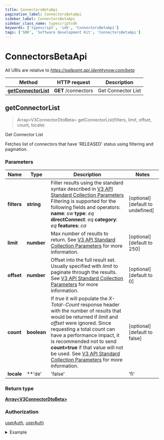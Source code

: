 ```yaml
---
title: ConnectorsBetaApi
pagination_label: ConnectorsBetaApi
sidebar_label: ConnectorsBetaApi
sidebar_class_name: typescriptsdk
keywords: ['typescript', 'sdk', 'ConnectorsBetaApi'] 
tags: ['SDK', 'Software Development Kit', 'ConnectorsBetaApi']
---
```


# ConnectorsBetaApi

All URIs are relative to *https://sailpoint.api.identitynow.com/beta*

Method | HTTP request | Description
------------- | ------------- | -------------
[**getConnectorList**](ConnectorsBetaApi.md#getConnectorList) | **GET** /connectors | Get Connector List



## getConnectorList

> Array&lt;V3ConnectorDtoBeta&gt; getConnectorList(filters, limit, offset, count, locale)

Get Connector List

Fetches list of connectors that have \'RELEASED\' status using filtering and pagination.

### Parameters


Name | Type | Description  | Notes
------------- | ------------- | ------------- | -------------
 **filters** | **string**| Filter results using the standard syntax described in [V3 API Standard Collection Parameters](https://developer.sailpoint.com/idn/api/standard-collection-parameters#filtering-results)  Filtering is supported for the following fields and operators:  **name**: *sw*  **type**: *eq*  **directConnect**: *eq*  **category**: *eq*  **features**: *ca* | [optional] [default to undefined]
 **limit** | **number**| Max number of results to return. See [V3 API Standard Collection Parameters](https://developer.sailpoint.com/idn/api/standard-collection-parameters) for more information. | [optional] [default to 250]
 **offset** | **number**| Offset into the full result set. Usually specified with *limit* to paginate through the results. See [V3 API Standard Collection Parameters](https://developer.sailpoint.com/idn/api/standard-collection-parameters) for more information. | [optional] [default to 0]
 **count** | **boolean**| If *true* it will populate the *X-Total-Count* response header with the number of results that would be returned if *limit* and *offset* were ignored.  Since requesting a total count can have a performance impact, it is recommended not to send **count&#x3D;true** if that value will not be used.  See [V3 API Standard Collection Parameters](https://developer.sailpoint.com/idn/api/standard-collection-parameters) for more information. | [optional] [default to false]
 **locale** | **&#39;de&#39; | &#39;false&#39; | &#39;fi&#39; | &#39;sv&#39; | &#39;ru&#39; | &#39;pt&#39; | &#39;ko&#39; | &#39;zh-TW&#39; | &#39;en&#39; | &#39;it&#39; | &#39;fr&#39; | &#39;zh-CN&#39; | &#39;hu&#39; | &#39;es&#39; | &#39;cs&#39; | &#39;ja&#39; | &#39;pl&#39; | &#39;da&#39; | &#39;nl&#39;**| The locale to apply to the config. If no viable locale is given, it will default to \&quot;en\&quot; | [optional] [default to undefined]

### Return type

[**Array&lt;V3ConnectorDtoBeta&gt;**](../Models/V3ConnectorDtoBeta.md)

### Authorization

[userAuth](https://developer.sailpoint.com/docs/api/v3/identity-security-cloud-v-3-api#authentication), [userAuth](https://developer.sailpoint.com/docs/api/v3/identity-security-cloud-v-3-api#authentication)

<details>
<summary>Example</summary>

```javascript
import { Configuration, ConnectorsBetaApi } from "sailpoint-api-client";
const apiConfig = new Configuration();
const connectorsBetaApi = new ConnectorsBetaApi(apiConfig);
const filters = "directConnect eq "true"", // string | Filter results using the standard syntax described in [V3 API Standard Collection Parameters](https://developer.sailpoint.com/idn/api/standard-collection-parameters#filtering-results)  Filtering is supported for the following fields and operators:  **name**: *sw*  **type**: *eq*  **directConnect**: *eq*  **category**: *eq*  **features**: *ca*
  limit = 250, // number | Max number of results to return. See [V3 API Standard Collection Parameters](https://developer.sailpoint.com/idn/api/standard-collection-parameters) for more information.
  offset = 0, // number | Offset into the full result set. Usually specified with *limit* to paginate through the results. See [V3 API Standard Collection Parameters](https://developer.sailpoint.com/idn/api/standard-collection-parameters) for more information.
  count = true, // boolean | If *true* it will populate the *X-Total-Count* response header with the number of results that would be returned if *limit* and *offset* were ignored.  Since requesting a total count can have a performance impact, it is recommended not to send **count=true** if that value will not be used.  See [V3 API Standard Collection Parameters](https://developer.sailpoint.com/idn/api/standard-collection-parameters) for more information.
  locale = "de"; // 'de' | 'false' | 'fi' | 'sv' | 'ru' | 'pt' | 'ko' | 'zh-TW' | 'en' | 'it' | 'fr' | 'zh-CN' | 'hu' | 'es' | 'cs' | 'ja' | 'pl' | 'da' | 'nl' | The locale to apply to the config. If no viable locale is given, it will default to \"en\"
const val = await connectorsBetaApi.getConnectorList(filters, limit, offset, count, locale);
console.log('API called successfully. Returned data: ' + val.data);
```
</details>

